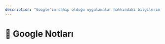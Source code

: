```yaml
---
description: "Google'ın sahip olduğu uygulamalar hakkındaki bilgilerim \U0001F4DA"
---
```


# 📍 Google Notları

